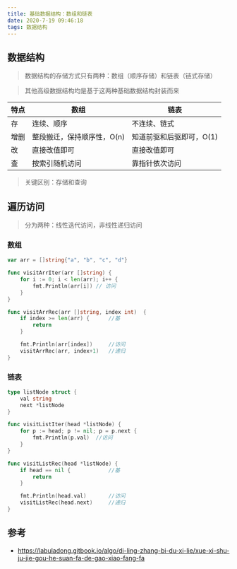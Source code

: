 ```yaml
---
title: 基础数据结构：数组和链表
date: 2020-7-19 09:46:18
tags: 数据结构
---
```


## 数据结构

> 数据结构的存储方式只有两种：数组（顺序存储）和链表（链式存储）

> 其他高级数据结构均是基于这两种基础数据结构封装而来


| 特点  | 数组  | 链表  |
|---|---|---|
| 存  | 连续、顺序  | 不连续、链式  |
| 增删  | 整段搬迁，保持顺序性，O(n)  | 知道前驱和后驱即可，O(1)  |
| 改  | 直接改值即可  | 直接改值即可  |
| 查  | 按索引随机访问  | 靠指针依次访问  |

> 关键区别：存储和查询

## 遍历访问

> 分为两种：线性迭代访问，非线性递归访问

### 数组

```go
var arr = []string{"a", "b", "c", "d"}

func visitArrIter(arr []string) {
	for i := 0; i < len(arr); i++ {
		fmt.Println(arr[i])	// 访问
	}
}

func visitArrRec(arr []string, index int)  {
	if index >= len(arr) {  	//基
		return
	}

	fmt.Println(arr[index]) 	//访问
	visitArrRec(arr, index+1)  	//递归
}
```

### 链表

```go
type listNode struct {
	val string
	next *listNode
}

func visitListIter(head *listNode) {
	for p := head; p != nil; p = p.next {
		fmt.Println(p.val)	//访问
	}
}

func visitListRec(head *listNode) {
	if head == nil {			//基
		return
	}

	fmt.Println(head.val)		//访问
	visitListRec(head.next)		//递归
}
```

## 参考

- https://labuladong.gitbook.io/algo/di-ling-zhang-bi-du-xi-lie/xue-xi-shu-ju-jie-gou-he-suan-fa-de-gao-xiao-fang-fa
